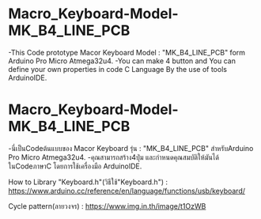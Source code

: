 # Macro_Keyboard-Model-MK_B4_LINE_PCB
-This Code prototype Macor Keyboard Model : "MK_B4_LINE_PCB" form Arduino Pro Micro Atmega32u4.
-You can make 4 button and You can define your own properties in code C Language By the use of tools ArduinoIDE.

# Macro_Keyboard-Model-MK_B4_LINE_PCB
-นี่เป็นCodeต้นแบบของ Macor Keyboard รุ่น : "MK_B4_LINE_PCB" สำหรับArduino Pro Micro Atmega32u4.
-คุณสามารถสร้าง4ปุ่ม และกำหนดคุณสมบัติให้มันได้ ในCodeภาษาC โดยการใช้เครื่องมือ ArduinoIDE.

How to Library "Keyboard.h"(วิธีใช้"Keyboard.h") : https://www.arduino.cc/reference/en/language/functions/usb/keyboard/

Cycle pattern(ลายวงจร) : https://www.img.in.th/image/t1OzWB
